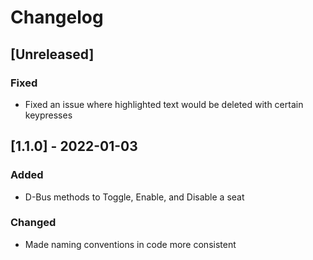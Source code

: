 # Changelog

## [Unreleased]
### Fixed
- Fixed an issue where highlighted text would be deleted with certain keypresses

## [1.1.0] - 2022-01-03
### Added
- D-Bus methods to Toggle, Enable, and Disable a seat

### Changed
- Made naming conventions in code more consistent
